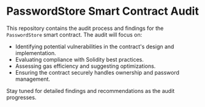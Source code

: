 # PasswordStore Smart Contract Audit

This repository contains the audit process and findings for the `PasswordStore` smart contract. The audit will focus on:

- Identifying potential vulnerabilities in the contract's design and implementation.
- Evaluating compliance with Solidity best practices.
- Assessing gas efficiency and suggesting optimizations.
- Ensuring the contract securely handles ownership and password management.

Stay tuned for detailed findings and recommendations as the audit progresses.
